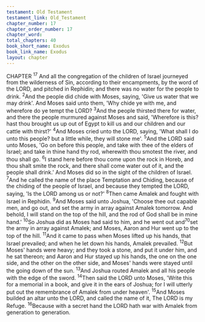 ```yaml
---
testament: Old Testament
testament_link: Old_Testament
chapter_number: 17
chapter_order_number: 17
chapter_word: 
total_chapters: 40
book_short_name: Exodus
book_link_name: Exodus
layout: chapter
---
```


CHAPTER <sup>17</sup>
And all the congregation of the children of Israel journeyed from the wilderness
of Sin, according to their encampments, by the word of the LORD, and pitched in
Rephidin; and there was no water for the people to drink. <sup>2</sup>And the people did chide
with Moses, saying, 'Give us water that we may drink'. And Moses said unto them,
'Why chide ye with me, and wherefore do ye tempt the LORD? <sup>3</sup>And the people thirsted
there for water, and there the people murmured against Moses and said, 'Wherefore is
this? hast thou brought us up out of Egypt to kill us and our children and our cattle
with thirst?'  <sup>4</sup>And Moses cried unto the LORD, saying, 'What shall I do unto this
people? but a little while, they will stone me'. <sup>5</sup>And the LORD said unto Moses, 'Go on
before this people, and take with thee of the elders of Israel; and take in thine hand thy
rod, wherewith thou smotest the river, and thou shall go. <sup>6</sup>I stand here before thou
come upon the rock in Horeb, and thou shalt smite the rock, and there shall come
water out of it, and the people shall drink.'  And Moses did so in the sight of the
children of Israel. <sup>7</sup>And he called the name of the place Temptation and Chiding,
because of the chiding of the people of Israel, and because they tempted the LORD,
saying, 'Is the LORD among us or not?' 
<sup>8</sup>Then came Amalek and fought with Israel in Rephidin. <sup>9</sup>And Moses said unto
Joshua, 'Choose thee out capable men, and go out, and set the army in array against
Amalek tomorrow. And behold, I will stand on the top of the hill, and the rod of God
shall be in mine hand.' <sup>10</sup>So Joshua did as Moses had said to him, and he went out and<sup>70</sup>set the army in array against Amalek; and Moses, Aaron and Hur went up to the top of
the hill. <sup>11</sup>And it came to pass when Moses lifted up his hands, that Israel prevailed;
and when he let down his hands, Amalek prevailed. <sup>12</sup>But Moses' hands were heavy;
and they took a stone, and put it under him, and he sat thereon; and Aaron and Hur
stayed up his hands, the one on the one side, and the other on the other side, and
Moses' hands were stayed until the going down of the sun. <sup>13</sup>And Joshua routed
Amalek and all his people with the edge of the sword. <sup>14</sup>Then said the LORD unto
Moses, 'Write this for a memorial in a book, and give it in the ears of Joshua; for I will
utterly put out the remembrance of Amalek from under heaven'. <sup>15</sup>And Moses builded
an altar unto the LORD, and called the name of it, The LORD is my Refuge. <sup>16</sup>Because
with a secret hand the LORD hath war with Amalek from generation to generation.